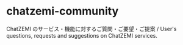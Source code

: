 # chatzemi-community
ChatZEMI のサービス・機能に対するご質問・ご要望・ご提案 / User's questions, requests and suggestions on ChatZEMI services.
